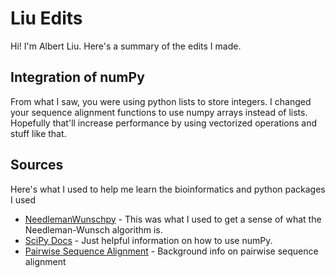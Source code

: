 # Liu Edits
Hi! I'm Albert Liu. Here's a summary of the edits I made.

## Integration of numPy
From what I saw, you were using python lists to store integers. I changed your sequence alignment functions to use numpy arrays instead of lists. Hopefully that'll increase performance by using vectorized operations and stuff like that.

## Sources
Here's what I used to help me learn the bioinformatics and python packages I used
* [NeedlemanWunschpy](https://github.com/benhid/NeedlemanWunschPy/blob/master/NeedlemanWunschPy/algorithms.py) - This was what I used to get a sense of what the Needleman-Wunsch algorithm is.
* [SciPy Docs](https://docs.scipy.org/) - Just helpful information on how to use numPy.
* [Pairwise Sequence Alignment](https://towardsdatascience.com/pairwise-sequence-alignment-using-biopython-d1a9d0ba861f) - Background info on pairwise sequence alignment
